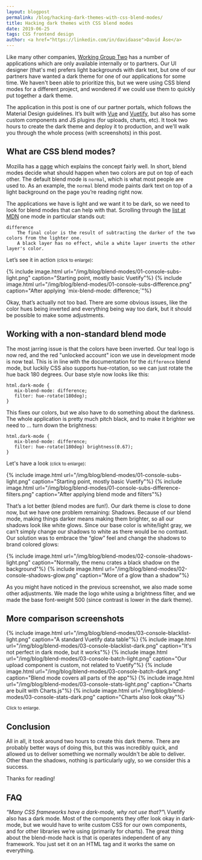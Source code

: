 ```yaml
---
layout: blogpost
permalink: /blog/hacking-dark-themes-with-css-blend-modes/
title: Hacking dark themes with CSS blend modes
date: 2019-06-25
tags: CSS frontend design
author: <a href="https://linkedin.com/in/davidaase">David Åse</a>
---
```


Like many other companies, [Working Group Two](/) has a number of applications which are
only available internally or to partners.
Our UI designer (that's me) prefers light backgrounds with dark text, but one of our
partners have wanted a dark theme for one of our applications for some time.
We haven't been able to prioritize this, but we were using CSS blend modes for a different project,
and wondered if we could use them to quickly put together a dark theme.

The application in this post is one of our partner portals, which follows the Material Design
guidelines. It’s built with [Vue](https://vuejs.org/) and [Vuetify](https://vuetifyjs.com/en/),
but also has some custom components and JS plugins (for uploads, charts, etc).
It took two hours to create the dark theme and deploy it to production, and we'll walk
you through the whole process (with screenshots) in this post.

## What are CSS blend modes?
Mozilla has a [page](https://developer.mozilla.org/en-US/docs/Web/CSS/blend-mode) which explains
the concept fairly well. In short, blend modes decide what should happen when two colors are
put on top of each other. The default blend mode is `normal`, which is what most people are used to.
As an example, the `normal` blend mode paints dark text on top of a light background on the
page you’re reading right now.

The applications we have is light and we want it to be dark, so we need to look for blend modes that
can help with that. Scrolling through the [list at MDN](https://developer.mozilla.org/en-US/docs/Web/CSS/blend-mode)
one mode in particular stands out:

```
difference
    The final color is the result of subtracting the darker of the two colors from the lighter one.
    A black layer has no effect, while a white layer inverts the other layer's color.
```

Let’s see it in action <small>(click to enlarge)</small>:

<div class="uk-child-width-1-3 uk-child-width-1-2@s bordered-gallery" uk-grid uk-lightbox="animation: fade">
    {% include image.html url="/img/blog/blend-modes/01-console-subs-light.png" caption="Starting point, mostly basic Vuetify"%}
    {% include image.html url="/img/blog/blend-modes/01-console-subs-difference.png" caption="After applying `mix-blend-mode: difference;`"%}
</div>

Okay, that’s actually not too bad. There are some obvious issues, like the color hues being
inverted and everything being way too dark, but it should be possible to make some adjustments.

## Working with a non-standard blend mode
The most jarring issue is that the colors have been inverted.
Our teal logo is now red, and the red "unlocked account" icon we use in development mode is now teal.
This is in line with the documentation for the `difference` blend mode, but luckily CSS also supports hue-rotation,
so we can just rotate the hue back 180 degrees. Our base style now looks like this:

```
html.dark-mode {
   mix-blend-mode: difference;
   filter: hue-rotate(180deg);
}
```

This fixes our colors, but we also have to do something about the darkness.
The whole application is pretty much pitch black, and to make it brighter we need to … turn down the brightness:

```
html.dark-mode {
   mix-blend-mode: difference;
   filter: hue-rotate(180deg) brightness(0.67);
}
```

Let's have a look <small>(click to enlarge)</small>:

<div class="uk-child-width-1-3 uk-child-width-1-2@s bordered-gallery" uk-grid uk-lightbox="animation: fade">
    {% include image.html url="/img/blog/blend-modes/01-console-subs-light.png" caption="Starting point, mostly basic Vuetify"%}
    {% include image.html url="/img/blog/blend-modes/01-console-subs-difference-filters.png" caption="After applying blend mode and filters"%}
</div>

That’s a lot better (blend modes are fun!). Our dark theme is close to done now,
but we have one problem remaining: Shadows. Because of our blend mode, making
things darker means making them brighter, so all our shadows look like white glows.
Since our base color is white/light gray, we can’t simply change our shadows to white as there would be no contrast.
Our solution was to embrace the “glow” feel and change the shadows to brand colored glows:

<div class="uk-child-width-1-3 uk-child-width-1-2@s bordered-gallery" uk-grid uk-lightbox="animation: fade">
    {% include image.html url="/img/blog/blend-modes/02-console-shadows-light.png" caption="Normally, the menu crates a black shadow on the background"%}
    {% include image.html url="/img/blog/blend-modes/02-console-shadows-glow.png" caption="More of a glow than a shadow"%}
</div>

As you might have noticed in the previous screenshot, we also made some other adjustments.
We made the logo white using a brightness filter, and we made the base font-weight 500
(since contrast is lower in the dark theme).

## More comparison screenshots

<div class="uk-child-width-1-3 uk-child-width-1-6@s bordered-gallery" uk-grid uk-lightbox="animation: fade">
    {% include image.html url="/img/blog/blend-modes/03-console-blacklist-light.png" caption="A standard Vuetify data table"%}
    {% include image.html url="/img/blog/blend-modes/03-console-blacklist-dark.png" caption="It's not perfect in dark mode, but it works"%}
    {% include image.html url="/img/blog/blend-modes/03-console-batch-light.png" caption="Our upload component is custom, not related to Vuetify"%}
    {% include image.html url="/img/blog/blend-modes/03-console-batch-dark.png" caption="Blend mode covers all parts of the app"%}
    {% include image.html url="/img/blog/blend-modes/03-console-stats-light.png" caption="Charts are built with Charts.js"%}
    {% include image.html url="/img/blog/blend-modes/03-console-stats-dark.png" caption="Charts also look okay"%}
</div>

<small>Click to enlarge.</small>

## Conclusion
All in all, it took around two hours to create this dark theme. There are probably better ways of doing this,
but this was incredibly quick, and allowed us to deliver something we normally wouldn't be able to deliver.
Other than the shadows, nothing is particularly ugly, so we consider this a success.

Thanks for reading!

## FAQ

*“Many CSS frameworks have a dark-mode, why not use that?”*\\
Vuetify also has a dark mode. Most of the components they offer look okay in dark-mode, but we would have
to write custom CSS for our own components, and for other libraries we’re using (primarily for charts).
The great thing about the blend-mode hack is that is operates independent of any framework.
You just set it on an HTML tag and it works the same on everything.
